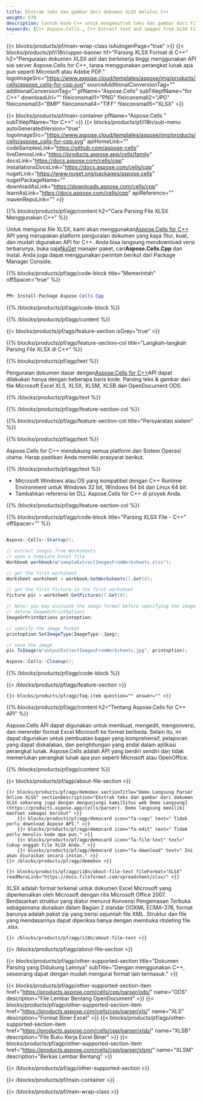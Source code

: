 ```yaml
---
title: Ekstrak teks dan gambar dari dokumen XLSX melalui C++
weight: 570
description: Contoh kode C++ untuk mengekstrak teks dan gambar dari file XLSX di C++ Runtime Environment untuk Windows 32 bit, Windows 64 bit dan Linux 64 bit.
keywords: [C++ Aspose.Cells., C++ Extract text and images from XLSX file., C++ How to Parse XLSX File., C++ Extract text from XLSX file., Extract images from XLSX file using C++]
---
```

{{< blocks/products/pf/main-wrap-class isAutogenPage="true" >}}
{{< blocks/products/pf/i18n/upper-banner h1="Parsing XLSX Format di C++" h2="Penguraian dokumen XLSX asli dan berkinerja tinggi menggunakan API sisi server Aspose.Cells for C++, tanpa menggunakan perangkat lunak apa pun seperti Microsoft atau Adobe PDF." logoImageSrc="https://www.aspose.cloud/templates/aspose/img/products/cells/aspose_cells-for-cpp.svg" sourceAdditionalConversionTag="" additionalConversionTag="" pfName="Aspose.Cells" subTitlepfName="for C++" downloadUrl="" fileiconsmall1="PNG" fileiconsmall2="JPG" fileiconsmall3="BMP" fileiconsmall4="TIFF" fileiconsmall5="XLSX" >}}

{{< blocks/products/pf/main-container pfName="Aspose.Cells " subTitlepfName="for C++" >}}
{{< blocks/products/pf/i18n/sub-menu autoGeneratedVersion="true" logoImageSrc="https://www.aspose.cloud/templates/aspose/img/products/cells/aspose_cells-for-cpp.svg" apiHomeLink="" codeSamplesLink="https://github.com/aspose-cells" liveDemosLink="https://products.aspose.app/cells/family" docsLink="https://docs.aspose.com/cells/cpp" installationsDocsLink="https://docs.aspose.com/cells/cpp" nugetLink="https://www.nuget.org/packages/aspose.cells" nugetPackageName="" downloadAsLink="https://downloads.aspose.com/cells/cpp" learnAsLink="https://docs.aspose.com/cells/cpp" apiReference="" mavenRepoLink="" >}}

{{% blocks/products/pf/agp/content h2="Cara Parsing File XLSX Menggunakan C++" %}}

 Untuk mengurai file XLSX, kami akan menggunakan[Aspose.Cells for C++](https://products.aspose.com/cells/cpp) API yang merupakan platform penguraian dokumen yang kaya fitur, kuat, dan mudah digunakan API for C++. Anda bisa langsung mendownload versi terbarunya, buka saja[NuGet](https://www.nuget.org/packages/aspose.cells) manajer paket, cari**Aspose.Cells.Cpp** dan instal. Anda juga dapat menggunakan perintah berikut dari Package Manager Console.

{{% blocks/products/pf/agp/code-block title="Memerintah" offSpacer="true" %}}

```cs

PM> Install-Package Aspose.Cells.Cpp

```

{{% /blocks/products/pf/agp/code-block %}}

{{% /blocks/products/pf/agp/content %}}

{{< blocks/products/pf/agp/feature-section isGrey="true" >}}

{{% blocks/products/pf/agp/feature-section-col title="Langkah-langkah Parsing File XLSX di C++" %}}

{{% blocks/products/pf/agp/text %}}

 Penguraian dokumen dasar dengan[Aspose.Cells for C++](https://products.aspose.com/cells/cpp)API dapat dilakukan hanya dengan beberapa baris kode. Parsing teks & gambar dari file Microsoft Excel XLS, XLSX, XLSM, XLSB dan OpenDocument ODS.

{{% /blocks/products/pf/agp/text %}}

{{% /blocks/products/pf/agp/feature-section-col %}}

{{% blocks/products/pf/agp/feature-section-col title="Persyaratan sistem" %}}

{{% blocks/products/pf/agp/text %}}

 Aspose.Cells for C++ mendukung semua platform dan Sistem Operasi utama. Harap pastikan Anda memiliki prasyarat berikut.

{{% /blocks/products/pf/agp/text %}}

-  Microsoft Windows atau OS yang kompatibel dengan C++ Runtime Environment untuk Windows 32 bit, Windows 64 bit dan Linux 64 bit.
-  Tambahkan referensi ke DLL Aspose.Cells for C++ di proyek Anda.

{{% /blocks/products/pf/agp/feature-section-col %}}

{{% blocks/products/pf/agp/code-block title="Parsing XLSX File - C++" offSpacer="" %}}

```cs

Aspose::Cells::Startup();

// extract images from Worksheets 
// open a template Excel file
Workbook workbook(u"sampleExtractImagesFromWorksheets.xlsx");

// get the first worksheet
Worksheet worksheet = workbook.GetWorksheets().Get(0);

// get the first Picture in the first worksheet
Picture pic = worksheet.GetPictures().Get(0);

// Note: you may evaluate the image format before specifying the image path
// define ImageOrPrintOptions
ImageOrPrintOptions printoption;

// specify the image format
printoption.SetImageType(ImageType::Jpeg);

// save the image
pic.ToImage(u"outputExtractImagesFromWorksheets.jpg", printoption);

Aspose::Cells::Cleanup();

```

{{% /blocks/products/pf/agp/code-block %}}

{{< /blocks/products/pf/agp/feature-section >}}

    {{< blocks/products/pf/agp/faq-item question="" answer="" >}}
 

<!-- aboutfile Starts -->

{{% blocks/products/pf/agp/content h2="Tentang Aspose.Cells for C++ API" %}}

 Aspose.Cells API dapat digunakan untuk membuat, mengedit, mengonversi, dan merender format Excel Microsoft ke format berbeda. Selain itu, ini dapat digunakan untuk pembuatan bagan yang komprehensif, pelaporan yang dapat diskalakan, dan penghitungan yang andal dalam aplikasi perangkat lunak. Aspose.Cells adalah API yang berdiri sendiri dan tidak memerlukan perangkat lunak apa pun seperti Microsoft atau OpenOffice.



{{% /blocks/products/pf/agp/content %}}

{{< blocks/products/pf/agp/about-file-section >}}

    {{< blocks/products/pf/agp/demobox sectionTitle="Demo Langsung Parser Online XLSX" sectionDescription="Ekstrak teks dan gambar dari dokumen XLSX sekarang juga dengan mengunjungi kami[Situs web Demo Langsung](https://products.aspose.app/cells/parser). Demo langsung memiliki manfaat sebagai berikut" >}}
        {{< blocks/products/pf/agp/democard icon="fa-cogs" text=" Tidak perlu download Aspose API." >}}
        {{< blocks/products/pf/agp/democard icon="fa-edit" text=" Tidak perlu menulis kode apa pun." >}}
        {{< blocks/products/pf/agp/democard icon="fa-file-text" text=" Cukup unggah file XLSX Anda." >}}
        {{< blocks/products/pf/agp/democard icon="fa-download" text=" Ini akan diuraikan secara instan." >}}
    {{< /blocks/products/pf/agp/demobox >}}

    {{< blocks/products/pf/agp/i18n/about-file-text fileFormat="XLSX" readMoreLink="https://docs.fileformat.com/spreadsheet/xlsx/" >}}
XLSX adalah format terkenal untuk dokumen Excel Microsoft yang diperkenalkan oleh Microsoft dengan rilis Microsoft Office 2007. Berdasarkan struktur yang diatur menurut Konvensi Pengemasan Terbuka sebagaimana diuraikan dalam Bagian 2 standar OOXML ECMA-376, format barunya adalah paket zip yang berisi sejumlah file XML. Struktur dan file yang mendasarinya dapat diperiksa hanya dengan membuka ritsleting file .xlsx.

    {{< /blocks/products/pf/agp/i18n/about-file-text >}}

{{< /blocks/products/pf/agp/about-file-section >}}

<!-- aboutfile Ends -->

{{< blocks/products/pf/agp/other-supported-section title="Dokumen Parsing yang Didukung Lainnya" subTitle="Dengan menggunakan C++, seseorang dapat dengan mudah mengurai format lain termasuk." >}}

{{< blocks/products/pf/agp/other-supported-section-item href="https://products.aspose.com/cells/cpp/parser/ods/" name="ODS" description="File Lembar Bentang OpenDocument" >}}
{{< blocks/products/pf/agp/other-supported-section-item href="https://products.aspose.com/cells/cpp/parser/xls/" name="XLS" description="Format Biner Excel" >}}
{{< blocks/products/pf/agp/other-supported-section-item href="https://products.aspose.com/cells/cpp/parser/xlsb/" name="XLSB" description="File Buku Kerja Excel Biner" >}}
{{< blocks/products/pf/agp/other-supported-section-item href="https://products.aspose.com/cells/cpp/parser/xlsm/" name="XLSM" description="Berkas Lembar Bentang" >}}

{{< /blocks/products/pf/agp/other-supported-section >}}

{{< /blocks/products/pf/main-container >}}
    
{{< /blocks/products/pf/main-wrap-class >}}
